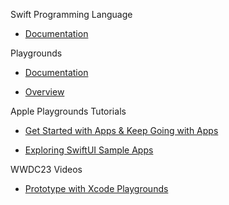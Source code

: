 Swift Programming Language

* [Documentation](https://docs.swift.org/swift-book/documentation/the-swift-programming-language/)

Playgrounds

* [Documentation](https://developer.apple.com/documentation/swift-playgrounds)

* [Overview](https://developer.apple.com/swift-playgrounds/)

Apple Playgrounds Tutorials

* [Get Started with Apps & Keep Going with Apps](https://support.apple.com/en-am/guide/playgrounds-ipad/itc2b8af4dg8/ipados)

* [Exploring SwiftUI Sample Apps](https://developer.apple.com/tutorials/Sample-Apps)

WWDC23 Videos

* [Prototype with Xcode Playgrounds](https://developer.apple.com/videos/play/wwdc2023/10250/)
